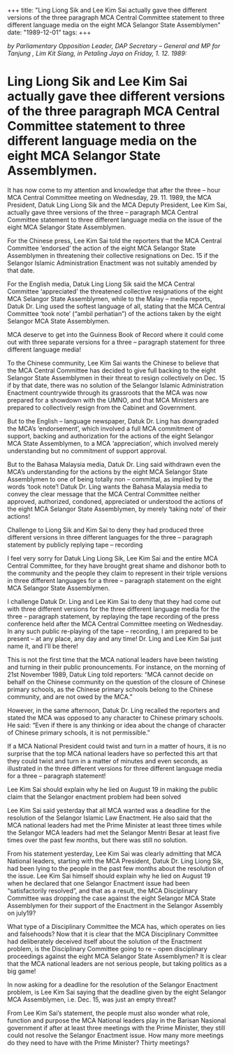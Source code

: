 +++ 
title: "Ling Liong Sik and Lee Kim Sai actually gave thee different versions of the three paragraph MCA Central Committee statement to three different language media on the eight MCA Selangor State Assemblymen"
date: "1989-12-01"
tags:
+++

_by Parliamentary Opposition Leader, DAP Secretary – General and MP for Tanjung , Lim Kit Siang, in Petaling Jaya on Friday, 1. 12. 1989:_

# Ling Liong Sik and Lee Kim Sai actually gave thee different versions of the three paragraph MCA Central Committee statement to three different language media on the eight MCA Selangor State Assemblymen.

It has now come to my attention and knowledge that after the three – hour MCA Central Committee meeting on Wednesday, 29. 11. 1989, the MCA President, Datuk Ling Liong Sik and the MCA Deputy President, Lee Kim Sai, actually gave three versions of the three – paragraph MCA Central Committee statement to three different language media on the issue of the eight MCA Selangor State Assemblymen.</u>

For the Chinese press, Lee Kim Sai told the reporters that the MCA Central Committee ‘endorsed’ the action of the eight MCA Selangor State Assemblymen in threatening their collective resignations on Dec. 15 if the Selangor Islamic Administration Enactment was not suitably amended by that date.

For the English media, Datuk Ling Liong Sik said the MCA Central Committee ‘appreciated’ the threatened collective resignations of the eight MCA Selangor State Assemblymen, while to the Malay – media reports, Datuk Dr. Ling used the softest language of all, stating that the MCA Central Committee ‘took note’ (“ambil perhatian”) of the actions taken by the eight Selangor MCA State Assemblymen.

MCA deserve to get into the Guinness Book of Record where it could come out with three separate versions for a three – paragraph statement for three different language media!

To the Chinese community, Lee Kim Sai wants the Chinese to believe that the MCA Central Committee has decided to give full backing to the eight Selangor State Assemblymen in their threat to resign collectively on Dec. 15 if by that date, there was no solution of the Selangor Islamic Administration Enactment countrywide through its grassroots that the MCA was now prepared for a showdown with the UMNO, and that MCA Ministers are prepared to collectively resign from the Cabinet and Government.

But to the English – language newspaper, Datuk Dr. Ling has downgraded the MCA’s ‘endorsement’, which involved a full MCA commitment of support, backing and authorization for the actions of the eight Selangor MCA State Assemblymen, to a MCA ‘appreciation’, which involved merely understanding but no commitment of support approval.

But to the Bahasa Malaysia media, Datuk Dr. Ling said withdrawn even the MCA’s understanding for the actions by the eight MCA Selangor State Assemblymen to one of being totally non – committal, as implied by the words ‘took note’! Datuk Dr. Ling wants the Bahasa Malaysia media to convey the clear message that the MCA Central Committee neither approved, authorized, condoned, appreciated or understood the actions of the eight MCA Selangor State Assemblymen, by merely ‘taking note’ of their actions!

Challenge to Liong Sik and Kim Sai to deny they had produced three different versions in three different languages for the three – paragraph statement by publicly replying tape – recording

I feel very sorry for Datuk Ling Liong Sik, Lee Kim Sai and the entire MCA Central Committee, for they have brought great shame and dishonor both to the community and the people they claim to represent in their triple versions in three different languages for a three – paragraph statement on the eight MCA Selangor State Assemblymen.

I challenge Datuk Dr. Ling and Lee Kim Sai to deny that they had come out with three different versions for the three different language media for the three – paragraph statement, by replaying the tape recording of the press conference held after the MCA Central Committee meeting on Wednesday. In any such public re-playing of the tape – recording, I am prepared to be present – at any place, any day and any time! Dr. Ling and Lee Kim Sai just name it, and I’ll be there!

This is not the first time that the MCA national leaders have been twisting and turning in their public pronouncements. For instance, on the morning of 21st November 1989, Datuk Ling told reporters: “MCA cannot decide on behalf on the Chinese community on the question of the closure of Chinese primary schools, as the Chinese primary schools belong to the Chinese community, and are not owed by the MCA.”

However, in the same afternoon, Datuk Dr. Ling recalled the reporters and stated the MCA was opposed to any character to Chinese primary schools. He said: “Even if there is any thinking or idea about the change of character of Chinese primary schools, it is not permissible.”

If a MCA National President could twist and turn in a matter of hours, it is no surprise that the top MCA national leaders have so perfected this art that they could twist and turn in a matter of minutes and even seconds, as illustrated in the three different versions for three different language media for a three – paragraph statement!

Lee Kim Sai should explain why he lied on August 19 in making the public claim that the Selangor enactment problem had been solved

Lee Kim Sai said yesterday that all MCA wanted was a deadline for the resolution of the Selangor Islamic Law Enactment. He also said that the MCA national leaders had met the Prime Minister at least three times while the Selangor MCA leaders had met the Selangor Mentri Besar at least five times over the past few months, but there was still no solution.

From his statement yesterday, Lee Kim Sai was clearly admitting that MCA National leaders, starting with the MCA President, Datuk Dr. Ling Liong Sik, had been lying to the people in the past few months about the resolution of the issue. Lee Kim Sai himself should explain why he lied on August 19 when he declared that one Selangor Enactment issue had been “satisfactorily resolved”, and that as a result, the MCA Disciplinary Committee was dropping the case against the eight Selangor MCA State Assemblymen for their support of the Enactment in the Selangor Assembly on july19?

What type of a Disciplinary Committee the MCA has, which operates on lies and falsehoods? Now that it is clear that the MCA Disciplinary Committee had deliberately deceived itself about the solution of the Enactment problem, is the Disciplinary Committee going to re – open disciplinary proceedings against the eight MCA Selangor State Assemblymen? It is clear that the MCA national leaders are not serious people, but taking politics as a big game!

In now asking for a deadline for the resolution of the Selangor Enactment problem, is Lee Kim Sai saying that the deadline given by the eight Selangor MCA Assemblymen, i.e. Dec. 15, was just an empty threat?

From Lee Kim Sai’s statement, the people must also wonder what role, function and purpose the MCA National leaders play in the Barisan Nasional government if after at least three meetings with the Prime Minister, they still could not resolve the Selangor Enactment issue. How many more meetings do they need to have with the Prime Minister? Thirty meetings?
 
